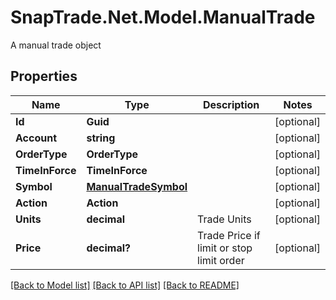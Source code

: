 # SnapTrade.Net.Model.ManualTrade
A manual trade object

## Properties

Name | Type | Description | Notes
------------ | ------------- | ------------- | -------------
**Id** | **Guid** |  | [optional] 
**Account** | **string** |  | [optional] 
**OrderType** | **OrderType** |  | [optional] 
**TimeInForce** | **TimeInForce** |  | [optional] 
**Symbol** | [**ManualTradeSymbol**](ManualTradeSymbol.md) |  | [optional] 
**Action** | **Action** |  | [optional] 
**Units** | **decimal** | Trade Units | [optional] 
**Price** | **decimal?** | Trade Price if limit or stop limit order | [optional] 

[[Back to Model list]](../README.md#documentation-for-models) [[Back to API list]](../README.md#documentation-for-api-endpoints) [[Back to README]](../README.md)

